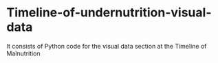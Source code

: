# Timeline-of-undernutrition-visual-data
It consists of Python code for the visual data section at the Timeline of Malnutrition
